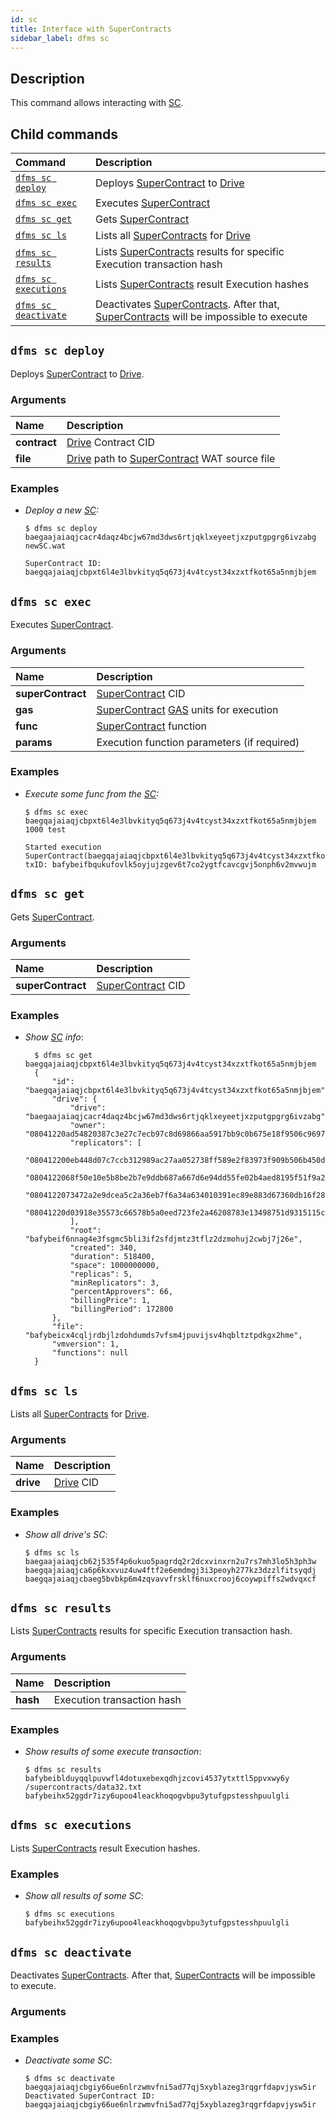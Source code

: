 ```yaml
---
id: sc
title: Interface with SuperContracts
sidebar_label: dfms sc
---
```


## Description

This command allows interacting with [SC](../../../built_in_features/supercontract/overview.md).

## Child commands

| Command                                      | Description                                                                                                                                                                                    |
| :------------------------------------------- | :--------------------------------------------------------------------------------------------------------------------------------------------------------------------------------------------- |
| [`dfms sc deploy`](#dfms-net-deploy)         | Deploys [SuperContract](../../../built_in_features/supercontract/overview.md) to [Drive](../../../built_in_features/drive/overview.md)                                                               |
| [`dfms sc exec`](#dfms-net-exec)             | Executes [SuperContract](../../../built_in_features/supercontract/overview.md)                                                                                                                    |
| [`dfms sc get`](#dfms-net-get)               | Gets [SuperContract](../../../built_in_features/supercontract/overview.md)                                                                                                                        |
| [`dfms sc ls`](#dfms-net-ls)                 | Lists all [SuperContracts](../../../built_in_features/supercontract/overview.md) for [Drive](../../../built_in_features/drive/overview.md)                                                           |
| [`dfms sc results`](#dfms-net-results)       | Lists [SuperContracts](../../../built_in_features/supercontract/overview.md) results for specific Execution transaction hash                                                                      |
| [`dfms sc executions`](#dfms-net-executions) | Lists [SuperContracts](../../../built_in_features/supercontract/overview.md) result Execution hashes                                                                                              |
| [`dfms sc deactivate`](#dfms-sc-deactivate)  | Deactivates [SuperContracts](../../../built_in_features/supercontract/overview.md). After that, [SuperContracts](../../../built_in_features/supercontract/overview.md) will be impossible to execute |

## `dfms sc deploy`

Deploys [SuperContract](../../../built_in_features/supercontract/overview.md) to [Drive](../../../built_in_features/drive/overview.md).

### Arguments

| Name         | Description                                                                                                                                   |
| :----------- | :-------------------------------------------------------------------------------------------------------------------------------------------- |
| **contract** | [Drive](../../../built_in_features/drive/overview.md) Contract CID                                                                               |
| **file**     | [Drive](../../../built_in_features/drive/overview.md) path to [SuperContract](../../../built_in_features/supercontract/overview.md) WAT source file |

### Examples

- _Deploy a new [SC](../../../built_in_features/supercontract/overview.md):_
  
    ```shell
    $ dfms sc deploy baegaajaiaqjcacr4daqz4bcjw67md3dws6rtjqklxeyeetjxzputgpgrg6ivzabg newSC.wat

    SuperContract ID: baegqajaiaqjcbpxt6l4e3lbvkityq5q673j4v4tcyst34xzxtfkot65a5nmjbjem
    ```

## `dfms sc exec`

Executes [SuperContract](../../../built_in_features/supercontract/overview.md).

### Arguments

| Name              | Description                                                                                                                                            |
| :---------------- | :----------------------------------------------------------------------------------------------------------------------------------------------------- |
| **superContract** | [SuperContract](../../../built_in_features/supercontract/overview.md) CID                                                                                 |
| **gas**           | [SuperContract](../../../built_in_features/supercontract/overview.md) [GAS](../../../getting_started/economy.md#supercontract-units-gas) units for execution |
| **func**          | [SuperContract](../../../built_in_features/supercontract/overview.md) function                                                                            |
| **params**        | Execution function parameters (if required)                                                                                                            |

### Examples

- _Execute some func from the [SC](../../../built_in_features/supercontract/overview.md):_
  
    ```shell
    $ dfms sc exec baegqajaiaqjcbpxt6l4e3lbvkityq5q673j4v4tcyst34xzxtfkot65a5nmjbjem 1000 test

    Started execution SuperContract(baegqajaiaqjcbpxt6l4e3lbvkityq5q673j4v4tcyst34xzxtfkot65a5nmjbjem)
    txID: bafybeifbqukufovlk5oyjujzgev6t7co2ygtfcavcgvj5onph6v2mvwujm
    ```

## `dfms sc get`

Gets [SuperContract](../../../built_in_features/supercontract/overview.md).

### Arguments

| Name              | Description                                                            |
| :---------------- | :--------------------------------------------------------------------- |
| **superContract** | [SuperContract](../../../built_in_features/supercontract/overview.md) CID |

### Examples

- _Show [SC](../../../built_in_features/supercontract/overview.md) info_:
  
  ```shell
    $ dfms sc get baegqajaiaqjcbpxt6l4e3lbvkityq5q673j4v4tcyst34xzxtfkot65a5nmjbjem
    {
        "id": "baegqajaiaqjcbpxt6l4e3lbvkityq5q673j4v4tcyst34xzxtfkot65a5nmjbjem",
        "drive": {
            "drive": "baegaajaiaqjcacr4daqz4bcjw67md3dws6rtjqklxeyeetjxzputgpgrg6ivzabg",
            "owner": "08041220ad54820387c3e27c7ecb97c8d69866aa5917bb9c0b675e18f9506c9697f8dddb",
            "replicators": [
                "080412200eb448d07c7ccb312989ac27aa052738ff589e2f83973f909b506b450dc5c4e2",
                "0804122068f50e10e5b8be2b7e9ddb687a667d6e94dd55fe02b4aed8195f51f9a242558b",
                "0804122073472a2e9dcea5c2a36eb7f6a34a634010391ec89e883d67360db16f28b9443c",
                "08041220d03918e35573c66578b5a0eed723fe2a46208783e13498751d9315115ca06d4b"
            ],
            "root": "bafybeif6nnag4e3fsgmc5bli3if2sfdjmtz3tflz2dzmohuj2cwbj7j26e",
            "created": 340,
            "duration": 518400,
            "space": 1000000000,
            "replicas": 5,
            "minReplicators": 3,
            "percentApprovers": 66,
            "billingPrice": 1,
            "billingPeriod": 172800
        },
        "file": "bafybeicx4cqljrdbjlzdohdumds7vfsm4jpuvijsv4hqbltztpdkgx2hme",
        "vmversion": 1,
        "functions": null
    }
  ```

## `dfms sc ls`

Lists all [SuperContracts](../../../built_in_features/supercontract/overview.md) for [Drive](../../../built_in_features/drive/overview.md).

### Arguments

| Name      | Description                                            |
| :-------- | :----------------------------------------------------- |
| **drive** | [Drive](../../../built_in_features/drive/overview.md) CID |

### Examples

- _Show all drive's SC_:
  
    ```shell
    $ dfms sc ls baegaajaiaqjcb62j535f4p6ukuo5pagrdq2r2dcxvinxrn2u7rs7mh3lo5h3ph3w
    baegqajaiaqjca6p6kxxvuz4uw4ftf2e6emdmgj3i3peoyh277kz3dzzlfitsyqdj
    baegqajaiaqjcbaeg5bvbkp6m4zqvavvfrsklf6nuxcrooj6coywpiffs2wdvqxcf
    ```

## `dfms sc results`

Lists [SuperContracts](../../../built_in_features/supercontract/overview.md) results for specific Execution transaction hash.

### Arguments

| Name     | Description                |
| :------- | :------------------------- |
| **hash** | Execution transaction hash |

### Examples

- _Show results of some execute transaction_:
  
    ```shell
    $ dfms sc results bafybeiblduyqqlpuvwfl4dotuxebexqdhjzcovi4537ytxttl5ppvxwy6y
    /supercontracts/data32.txt bafybeihx52ggdr7izy6upoo4leackhoqogvbpu3ytufgpstesshpuulgli
    ```

## `dfms sc executions`

Lists [SuperContracts](../../../built_in_features/supercontract/overview.md) result Execution hashes.

### Examples

- _Show all results of some SC_:
  
    ```shell
    $ dfms sc executions
    bafybeihx52ggdr7izy6upoo4leackhoqogvbpu3ytufgpstesshpuulgli
    ```

## `dfms sc deactivate`

Deactivates [SuperContracts](../../../built_in_features/supercontract/overview.md). After that, [SuperContracts](../../../built_in_features/supercontract/overview.md) will be impossible to execute.

### Arguments

### Examples

- _Deactivate some SC_:
  
    ```shell
    $ dfms sc deactivate baegqajaiaqjcbgiy66ue6nlrzwmvfni5ad77qj5xyblazeg3rqgrfdapvjysw5ir
    Deactivated SuperContract ID: baegqajaiaqjcbgiy66ue6nlrzwmvfni5ad77qj5xyblazeg3rqgrfdapvjysw5ir
    ```
